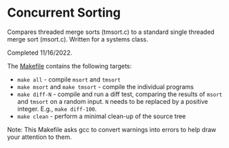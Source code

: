 # Concurrent Sorting

Compares threaded merge sorts (tmsort.c) to a standard single threaded merge sort (msort.c). Written for a systems class. 

Completed 11/16/2022.

The [Makefile](Makefile) contains the following targets:

- `make all` - compile `msort` and `tmsort`
- `make msort` and `make tmsort` - compile the individual programs
- `make diff-N` - compile and run a diff test, comparing the results of `msort` and `tmsort` on a random input. `N` needs to be replaced by a positive integer. E.g., `make diff-100`.
- `make clean` - perform a minimal clean-up of the source tree

Note: This Makefile asks gcc to convert warnings into errors to help draw your attention to them.
